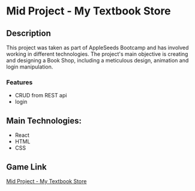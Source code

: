 # Mid Project - My Textbook Store

## Description

This project was taken as part of AppleSeeds Bootcamp and has involved working in different technologies.
The project's main objective is creating and designing a Book Shop, including a meticulous design, animation and login manipulation.

### Features

- CRUD from REST api
- login

## Main Technologies:

- React
- HTML
- CSS

## Game Link

[Mid Project - My Textbook Store](https://my-textbook-store-mid-project.netlify.app/)
